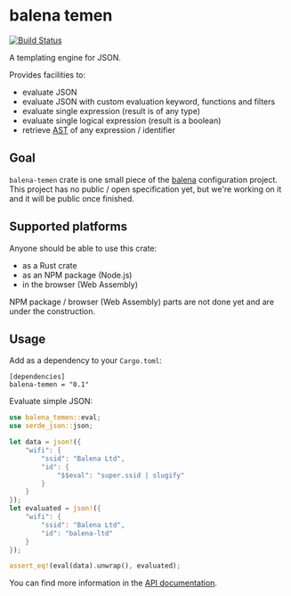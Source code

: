 # balena temen

[![Build Status](https://travis-ci.org/balena-io-modules/balena-temen.svg?branch=master)](https://travis-ci.org/balena-io-modules/balena-temen)

A templating engine for JSON.

Provides facilities to:

* evaluate JSON
* evaluate JSON with custom evaluation keyword, functions and filters
* evaluate single expression (result is of any type)
* evaluate single logical expression (result is a boolean)
* retrieve [AST](https://en.wikipedia.org/wiki/Abstract_syntax_tree) of any expression / identifier

## Goal

`balena-temen` crate is one small piece of the [balena] configuration project. This project has
no public / open specification yet, but we're working on it and it will be public once finished.

## Supported platforms

Anyone should be able to use this crate:

* as a Rust crate
* as an NPM package (Node.js)
* in the browser (Web Assembly)

NPM package / browser (Web Assembly) parts are not done yet and are under the construction.

## Usage 

Add as a dependency to your `Cargo.toml`:

```
[dependencies]
balena-temen = "0.1"
```

Evaluate simple JSON:

```rust
use balena_temen::eval;
use serde_json::json;

let data = json!({
    "wifi": {
        "ssid": "Balena Ltd",
        "id": {
            "$$eval": "super.ssid | slugify"
        }
    }
});
let evaluated = json!({
    "wifi": {
        "ssid": "Balena Ltd",
        "id": "balena-ltd"
    }
});

assert_eq!(eval(data).unwrap(), evaluated);
```

You can find more information in the [API documentation].

[balena]: https://www.balena.io/
[API documentation]: https://docs.rs/balena-temen/latest/balena_temen/
